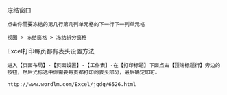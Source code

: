 冻结窗口

    点击你需要冻结的第几行第几列单元格的下一行下一列单元格

    视图 > 冻结窗格 > 冻结拆分窗格

Excel打印每页都有表头设置方法

	进入【页面布局】-【页面设置】-【工作表】-在【打印标题】下面点击【顶端标题行】旁边的按钮，然后光标选中你需要每页都打印的表头部分，最后确定即可。

	http://www.wordlm.com/Excel/jqdq/6526.html
